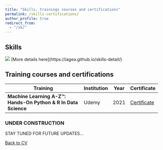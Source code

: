 ```yaml
---
title: "Skills, trainings courses and certifications"
permalink: /skills-certifications/
author_profile: true
redirect_from: 
  - "/sk/"
---
```


## Skills  
<img src='/images/TS_EURODOC.png'>  
[More details here](https://iagea.github.io/skills-detail/)



## Training courses and certifications 

| Training | Institution | Year |  Certificate
| ------------- | ------------- | ------------- | ------------- |  
| **Machine Learning A-Z™: Hands-On Python & R In Data Science** | Udemy | 2021 |  [Certificate](https://iagea.github.io/files/ML_Udemy_certificate_MI_Agea.pdf)


### UNDER CONSTRUCTION
STAY TUNED FOR FUTURE UPDATES...


[Back to CV](https://iagea.github.io/cv/)
